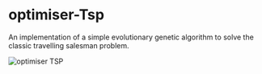 optimiser-Tsp
=====

An implementation of a simple evolutionary genetic algorithm to solve the classic travelling salesman problem. 

![optimiser TSP](https://raw.githubusercontent.com/jamesread/optimiser-Tsp/master/var/screenshot.png "Optimiser TSP")
